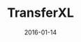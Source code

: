 ---
layout: site
title: "TransferXL"
date: 2016-01-14
categories: [community]
version: 1.4.8
major: 1
minor: 4
patch: 8
slug: transferxl
link: https://transferxl.com/
submitter: ramondeklein
permalink: /sites/:slug
---